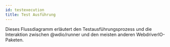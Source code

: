 ```yaml
---
id: testexecution
title: Test Ausführung
---
```


Dieses Flussdiagramm erläutert den Testausführungsprozess und die Interaktion zwischen @wdio/runner und den meisten anderen WebdriverIO-Paketen.
